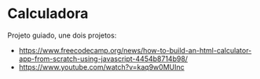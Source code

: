 # Calculadora

Projeto guiado, une dois projetos:
- https://www.freecodecamp.org/news/how-to-build-an-html-calculator-app-from-scratch-using-javascript-4454b8714b98/
- https://www.youtube.com/watch?v=kaq9w0MUInc
